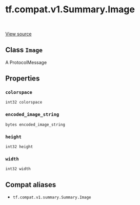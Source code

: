 <div itemscope itemtype="http://developers.google.com/ReferenceObject">
<meta itemprop="name" content="tf.compat.v1.Summary.Image" />
<meta itemprop="path" content="Stable" />
<meta itemprop="property" content="colorspace"/>
<meta itemprop="property" content="encoded_image_string"/>
<meta itemprop="property" content="height"/>
<meta itemprop="property" content="width"/>
</div>

# tf.compat.v1.Summary.Image

<!-- Insert buttons and diff -->

<table class="tfo-notebook-buttons tfo-api" align="left">
</table>

<a target="_blank" href="/code/stable/tensorflow/core/framework/summary.proto">View source</a>



## Class `Image`

A ProtocolMessage



<!-- Placeholder for "Used in" -->


## Properties

<h3 id="colorspace"><code>colorspace</code></h3>

`int32 colorspace`


<h3 id="encoded_image_string"><code>encoded_image_string</code></h3>

`bytes encoded_image_string`


<h3 id="height"><code>height</code></h3>

`int32 height`


<h3 id="width"><code>width</code></h3>

`int32 width`






## Compat aliases

* `tf.compat.v1.summary.Summary.Image`

